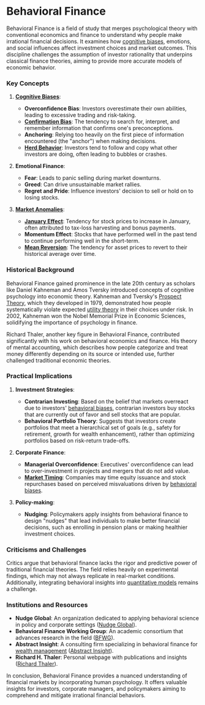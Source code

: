 # Behavioral Finance

Behavioral Finance is a field of study that merges psychological theory with conventional economics and finance to understand why people make irrational financial decisions. It examines how [cognitive biases](../c/cognitive_biases_in_trading.md), emotions, and social influences affect investment choices and market outcomes. This discipline challenges the assumption of investor rationality that underpins classical finance theories, aiming to provide more accurate models of economic behavior.

### Key Concepts

1. **[Cognitive Biases](../c/cognitive_biases_in_trading.md)**:
   - **Overconfidence Bias**: Investors overestimate their own abilities, leading to excessive trading and risk-taking.
   - **[Confirmation Bias](../c/confirmation_bias.md)**: The tendency to search for, interpret, and remember information that confirms one's preconceptions.
   - **Anchoring**: Relying too heavily on the first piece of information encountered (the "anchor") when making decisions.
   - **[Herd Behavior](../h/herd_behavior_in_trading.md)**: Investors tend to follow and copy what other investors are doing, often leading to bubbles or crashes.

2. **Emotional Finance**:
   - **Fear**: Leads to panic selling during market downturns.
   - **Greed**: Can drive unsustainable market rallies.
   - **Regret and Pride**: Influence investors' decision to sell or hold on to losing stocks.

3. **[Market Anomalies](../m/market_anomalies.md)**:
   - **[January Effect](../j/january_effect.md)**: Tendency for stock prices to increase in January, often attributed to tax-loss harvesting and bonus payments.
   - **Momentum Effect**: Stocks that have performed well in the past tend to continue performing well in the short-term.
   - **[Mean Reversion](../m/mean_reversion.md)**: The tendency for asset prices to revert to their historical average over time.

### Historical Background

Behavioral Finance gained prominence in the late 20th century as scholars like Daniel Kahneman and Amos Tversky introduced concepts of cognitive psychology into economic theory. Kahneman and Tversky's [Prospect Theory](../p/prospect_theory_in_trading.md), which they developed in 1979, demonstrated how people systematically violate expected [utility theory](../u/utility_theory_in_trading.md) in their choices under risk. In 2002, Kahneman won the Nobel Memorial Prize in Economic Sciences, solidifying the importance of psychology in finance.

Richard Thaler, another key figure in Behavioral Finance, contributed significantly with his work on behavioral economics and finance. His theory of mental accounting, which describes how people categorize and treat money differently depending on its source or intended use, further challenged traditional economic theories.

### Practical Implications

1. **Investment Strategies**:
   - **Contrarian Investing**: Based on the belief that markets overreact due to investors' [behavioral biases](../b/behavioral_biases_in_trading.md), contrarian investors buy stocks that are currently out of favor and sell stocks that are popular.
   - **Behavioral Portfolio Theory**: Suggests that investors create portfolios that meet a hierarchical set of goals (e.g., safety for retirement, growth for wealth enhancement), rather than optimizing portfolios based on risk-return trade-offs.

2. **Corporate Finance**:
   - **Managerial Overconfidence**: Executives' overconfidence can lead to over-investment in projects and mergers that do not add value.
   - **[Market Timing](../m/market_timing.md)**: Companies may time equity issuance and stock repurchases based on perceived misvaluations driven by [behavioral biases](../b/behavioral_biases_in_trading.md).

3. **Policy-making**:
   - **Nudging**: Policymakers apply insights from behavioral finance to design "nudges" that lead individuals to make better financial decisions, such as enrolling in pension plans or making healthier investment choices.

### Criticisms and Challenges

Critics argue that behavioral finance lacks the rigor and predictive power of traditional financial theories. The field relies heavily on experimental findings, which may not always replicate in real-market conditions. Additionally, integrating behavioral insights into [quantitative models](../q/quantitative_models.md) remains a challenge.

### Institutions and Resources

- **Nudge Global**: An organization dedicated to applying behavioral science in policy and corporate settings ([Nudge Global](https://gds.blog.gov.uk/about/nudge-unit/)).
- **Behavioral Finance Working Group**: An academic consortium that advances research in the field ([BFWG](https://www.cass.city.ac.uk/faculties-and-research/centres/behavioral-finance-working-group)).
- **Abstract Insight**: A consulting firm specializing in behavioral finance for [wealth management](../w/wealth_management.md) ([Abstract Insight](https://www.abstractinsight.com)).
- **Richard H. Thaler**: Personal webpage with publications and insights ([Richard Thaler](https://faculty.chicagobooth.edu/richard.thaler/)).

In conclusion, Behavioral Finance provides a nuanced understanding of financial markets by incorporating human psychology. It offers valuable insights for investors, corporate managers, and policymakers aiming to comprehend and mitigate irrational financial behaviors.
